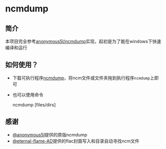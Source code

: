 # ncmdump

## 简介

本项目完全参考[anonymous5l/ncmdump](https://github.com/anonymous5l/ncmdump)实现，起初是为了能在windows下快速编译和运行


## 如何使用？

- 下载可执行程序[ncmdump](https://github.com/yoki123/ncmdump/releases)，将ncm文件或文件夹拖到执行程序`ncmdump`上即可
- 也可以使用命令

    ncmdump [files/dirs]

## 感谢

- [@anonymous5l](https://github.com/anonymous5l)提供的原版ncmdump
- [@eternal-flame-AD](https://github.com/eternal-flame-AD)提供的flac封面写入和目录自动寻找ncm文件
